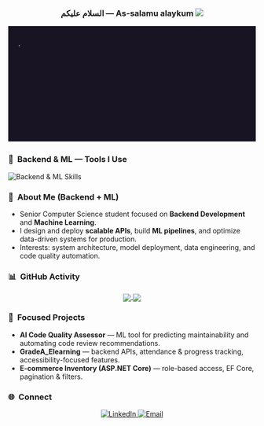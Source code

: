 <h3 align="center">
  السلام عليكم — As-salamu alaykum
  <img src="https://media.giphy.com/media/hvRJCLFzcasrR4ia7z/giphy.gif" width="28">
</h3>

<p align="center">
  <img src="whois.gif" alt="typing" />
</p>

### 🔧 &nbsp;Backend & ML — Tools I Use

![Backend & ML Skills](https://skillicons.dev/icons?i=python,django,dotnet,postgresql,sqlserver,nginx,docker,kubernetes,ansible,git,githubactions,pytorch,tensorflow,opencv&perline=7)

### 📌 &nbsp;About Me (Backend + ML)
- Senior Computer Science student focused on **Backend Development** and **Machine Learning**.  
- I design and deploy **scalable APIs**, build **ML pipelines**, and optimize data-driven systems for production.  
- Interests: system architecture, model deployment, data engineering, and code quality automation.

### 📊 &nbsp;GitHub Activity
<p align="center">
  <a href="https://github.com/MahmoudMohamedAbdelgelil125">
    <img height="200" align="center" src="https://github-readme-stats.vercel.app/api?username=MahmoudMohamedAbdelgelil125&show_icons=true&theme=radical" />
    <img height="200" align="center" src="https://github-readme-stats.vercel.app/api/top-langs/?username=MahmoudMohamedAbdelgelil125&layout=compact&theme=radical" />
  </a>
</p>

### 🚀 &nbsp;Focused Projects
- **AI Code Quality Assessor** — ML tool for predicting maintainability and automating code review recommendations.  
- **GradeA_Elearning** — backend APIs, attendance & progress tracking, accessibility-focused features.  
- **E-commerce Inventory (ASP.NET Core)** — role-based access, EF Core, pagination & filters.

### 🌐 &nbsp;Connect
<p align="center">
  <a href="https://www.linkedin.com/in/mahmoud-mohamed-9097a8280/">
    <img alt="LinkedIn" src="https://img.shields.io/badge/LinkedIn-0A66C2?style=for-the-badge&logo=linkedin&logoColor=white" />
  </a>
  <a href="mailto:mahmoudmohamedabdelgelil@gmail.com">
    <img alt="Email" src="https://img.shields.io/badge/Email-D14836?style=for-the-badge&logo=gmail&logoColor=white" />
  </a>
</p>
